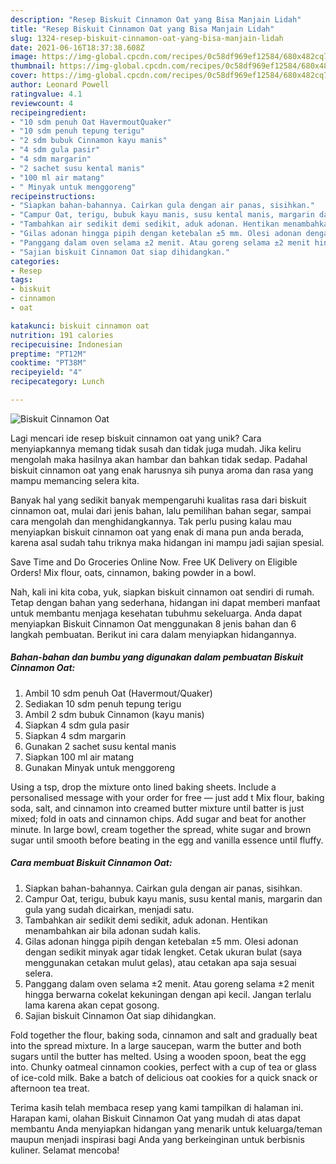 ```yaml
---
description: "Resep Biskuit Cinnamon Oat yang Bisa Manjain Lidah"
title: "Resep Biskuit Cinnamon Oat yang Bisa Manjain Lidah"
slug: 1324-resep-biskuit-cinnamon-oat-yang-bisa-manjain-lidah
date: 2021-06-16T18:37:38.608Z
image: https://img-global.cpcdn.com/recipes/0c58df969ef12584/680x482cq70/biskuit-cinnamon-oat-foto-resep-utama.jpg
thumbnail: https://img-global.cpcdn.com/recipes/0c58df969ef12584/680x482cq70/biskuit-cinnamon-oat-foto-resep-utama.jpg
cover: https://img-global.cpcdn.com/recipes/0c58df969ef12584/680x482cq70/biskuit-cinnamon-oat-foto-resep-utama.jpg
author: Leonard Powell
ratingvalue: 4.1
reviewcount: 4
recipeingredient:
- "10 sdm penuh Oat HavermoutQuaker"
- "10 sdm penuh tepung terigu"
- "2 sdm bubuk Cinnamon kayu manis"
- "4 sdm gula pasir"
- "4 sdm margarin"
- "2 sachet susu kental manis"
- "100 ml air matang"
- " Minyak untuk menggoreng"
recipeinstructions:
- "Siapkan bahan-bahannya. Cairkan gula dengan air panas, sisihkan."
- "Campur Oat, terigu, bubuk kayu manis, susu kental manis, margarin dan gula yang sudah dicairkan, menjadi satu."
- "Tambahkan air sedikit demi sedikit, aduk adonan. Hentikan menambahkan air bila adonan sudah kalis."
- "Gilas adonan hingga pipih dengan ketebalan ±5 mm. Olesi adonan dengan sedikit minyak agar tidak lengket. Cetak ukuran bulat (saya menggunakan cetakan mulut gelas), atau cetakan apa saja sesuai selera."
- "Panggang dalam oven selama ±2 menit. Atau goreng selama ±2 menit hingga berwarna cokelat kekuningan dengan api kecil. Jangan terlalu lama karena akan cepat gosong."
- "Sajian biskuit Cinnamon Oat siap dihidangkan."
categories:
- Resep
tags:
- biskuit
- cinnamon
- oat

katakunci: biskuit cinnamon oat 
nutrition: 191 calories
recipecuisine: Indonesian
preptime: "PT12M"
cooktime: "PT38M"
recipeyield: "4"
recipecategory: Lunch

---
```



![Biskuit Cinnamon Oat](https://img-global.cpcdn.com/recipes/0c58df969ef12584/680x482cq70/biskuit-cinnamon-oat-foto-resep-utama.jpg)

Lagi mencari ide resep biskuit cinnamon oat yang unik? Cara menyiapkannya memang tidak susah dan tidak juga mudah. Jika keliru mengolah maka hasilnya akan hambar dan bahkan tidak sedap. Padahal biskuit cinnamon oat yang enak harusnya sih punya aroma dan rasa yang mampu memancing selera kita.

Banyak hal yang sedikit banyak mempengaruhi kualitas rasa dari biskuit cinnamon oat, mulai dari jenis bahan, lalu pemilihan bahan segar, sampai cara mengolah dan menghidangkannya. Tak perlu pusing kalau mau menyiapkan biskuit cinnamon oat yang enak di mana pun anda berada, karena asal sudah tahu triknya maka hidangan ini mampu jadi sajian spesial.

Save Time and Do Groceries Online Now. Free UK Delivery on Eligible Orders! Mix flour, oats, cinnamon, baking powder in a bowl.


Nah, kali ini kita coba, yuk, siapkan biskuit cinnamon oat sendiri di rumah. Tetap dengan bahan yang sederhana, hidangan ini dapat memberi manfaat untuk membantu menjaga kesehatan tubuhmu sekeluarga. Anda dapat menyiapkan Biskuit Cinnamon Oat menggunakan 8 jenis bahan dan 6 langkah pembuatan. Berikut ini cara dalam menyiapkan hidangannya.

<!--inarticleads1-->

##### Bahan-bahan dan bumbu yang digunakan dalam pembuatan Biskuit Cinnamon Oat:

1. Ambil 10 sdm penuh Oat (Havermout/Quaker)
1. Sediakan 10 sdm penuh tepung terigu
1. Ambil 2 sdm bubuk Cinnamon (kayu manis)
1. Siapkan 4 sdm gula pasir
1. Siapkan 4 sdm margarin
1. Gunakan 2 sachet susu kental manis
1. Siapkan 100 ml air matang
1. Gunakan  Minyak untuk menggoreng


Using a tsp, drop the mixture onto lined baking sheets. Include a personalised message with your order for free — just add t Mix flour, baking soda, salt, and cinnamon into creamed butter mixture until batter is just mixed; fold in oats and cinnamon chips. Add sugar and beat for another minute. In large bowl, cream together the spread, white sugar and brown sugar until smooth before beating in the egg and vanilla essence until fluffy. 

<!--inarticleads2-->

##### Cara membuat Biskuit Cinnamon Oat:

1. Siapkan bahan-bahannya. Cairkan gula dengan air panas, sisihkan.
1. Campur Oat, terigu, bubuk kayu manis, susu kental manis, margarin dan gula yang sudah dicairkan, menjadi satu.
1. Tambahkan air sedikit demi sedikit, aduk adonan. Hentikan menambahkan air bila adonan sudah kalis.
1. Gilas adonan hingga pipih dengan ketebalan ±5 mm. Olesi adonan dengan sedikit minyak agar tidak lengket. Cetak ukuran bulat (saya menggunakan cetakan mulut gelas), atau cetakan apa saja sesuai selera.
1. Panggang dalam oven selama ±2 menit. Atau goreng selama ±2 menit hingga berwarna cokelat kekuningan dengan api kecil. Jangan terlalu lama karena akan cepat gosong.
1. Sajian biskuit Cinnamon Oat siap dihidangkan.


Fold together the flour, baking soda, cinnamon and salt and gradually beat into the spread mixture. In a large saucepan, warm the butter and both sugars until the butter has melted. Using a wooden spoon, beat the egg into. Chunky oatmeal cinnamon cookies, perfect with a cup of tea or glass of ice-cold milk. Bake a batch of delicious oat cookies for a quick snack or afternoon tea treat. 

Terima kasih telah membaca resep yang kami tampilkan di halaman ini. Harapan kami, olahan Biskuit Cinnamon Oat yang mudah di atas dapat membantu Anda menyiapkan hidangan yang menarik untuk keluarga/teman maupun menjadi inspirasi bagi Anda yang berkeinginan untuk berbisnis kuliner. Selamat mencoba!
